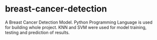 # breast-cancer-detection
A Breast Cancer Detection Model.
Python Programming Language is used for building whole project.
KNN and SVM were used for model training, testing and prediction of results.
